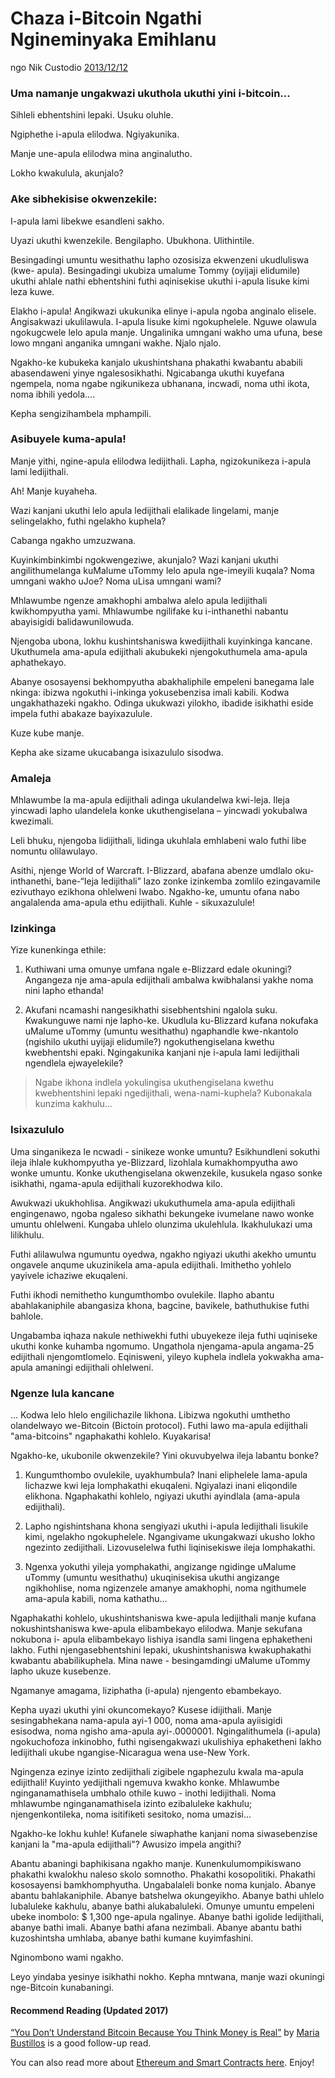 # Chaza i-Bitcoin Ngathi Ngineminyaka Emihlanu

ngo Nik Custodio [2013/12/12](https://www.freecodecamp.org/news/explain-bitcoin-like-im-five-73b4257ac833/)

<LanguageDropdown/>

### Uma namanje ungakwazi ukuthola ukuthi yini i-bitcoin...

Sihleli ebhentshini lepaki. Usuku oluhle.

Ngiphethe i-apula elilodwa. Ngiyakunika.

Manje une-apula elilodwa mina anginalutho.

Lokho kwakulula, akunjalo?

### Ake sibhekisise okwenzekile:

I-apula lami libekwe esandleni sakho.

Uyazi ukuthi kwenzekile. Bengilapho. Ubukhona. Ulithintile.

Besingadingi umuntu wesithathu lapho ozosisiza ekwenzeni ukudluliswa (kwe- apula). Besingadingi ukubiza umalume Tommy (oyijaji elidumile) ukuthi ahlale nathi ebhentshini futhi aqinisekise ukuthi i-apula lisuke kimi leza kuwe.

Elakho i-apula! Angikwazi ukukunika elinye i-apula ngoba anginalo elisele. Angisakwazi ukulilawula. I-apula lisuke kimi ngokuphelele. Nguwe olawula ngokugcwele lelo apula manje. Ungalinika umngani wakho uma ufuna, bese lowo mngani anganika umngani wakhe. Njalo njalo.

Ngakho-ke kubukeka kanjalo ukushintshana phakathi kwabantu ababili abasendaweni yinye ngalesosikhathi. Ngicabanga ukuthi kuyefana ngempela, noma ngabe ngikunikeza ubhanana, incwadi, noma uthi ikota, noma ibhili yedola....

Kepha sengizihambela mphampili.

### Asibuyele kuma-apula!

Manje yithi, ngine-apula elilodwa ledijithali. Lapha, ngizokunikeza i-apula lami ledijithali.

Ah! Manje kuyaheha.

Wazi kanjani ukuthi lelo apula ledijithali elalikade lingelami, manje selingelakho, futhi ngelakho kuphela?

Cabanga ngakho umzuzwana.

Kuyinkimbinkimbi ngokwengeziwe, akunjalo? Wazi kanjani ukuthi angilithumelanga kuMalume uTommy lelo apula nge-imeyili kuqala? Noma umngani wakho uJoe? Noma uLisa umngani wami?

Mhlawumbe ngenze amakhophi ambalwa alelo apula ledijithali kwikhompyutha yami. Mhlawumbe ngilifake ku i-inthanethi nabantu abayisigidi balidawunilowuda.

Njengoba ubona, lokhu kushintshaniswa kwedijithali kuyinkinga kancane. Ukuthumela ama-apula edijithali akubukeki njengokuthumela ama-apula aphathekayo.

Abanye ososayensi bekhompyutha abakhaliphile empeleni banegama lale nkinga: ibizwa ngokuthi i-inkinga yokusebenzisa imali kabili. Kodwa ungakhathazeki ngakho. Odinga ukukwazi yilokho, ibadide isikhathi eside impela futhi abakaze bayixazulule.

Kuze kube manje.

Kepha ake sizame ukucabanga isixazululo sisodwa.


### Amaleja

Mhlawumbe la ma-apula edijithali adinga ukulandelwa kwi-leja. Ileja yincwadi lapho ulandelela konke ukuthengiselana – yincwadi yokubalwa kwezimali.

Leli bhuku, njengoba lidijithali, lidinga ukuhlala emhlabeni walo futhi libe nomuntu olilawulayo.

Asithi, njenge World of Warcraft. I-Blizzard, abafana abenze umdlalo oku-inthanethi, bane-“Ieja ledijithali” lazo zonke izinkemba zomlilo ezingavamile ezivuthayo ezikhona ohlelweni lwabo. Ngakho-ke, umuntu ofana nabo angalalenda
ama-apula ethu edijithali. Kuhle - sikuxazulule!

### Izinkinga

Yize kunenkinga ethile:

1. Kuthiwani uma omunye umfana ngale e-Blizzard edale okuningi? Angangeza nje ama-apula edijithali ambalwa kwibhalansi yakhe noma nini lapho ethanda!

2. Akufani ncamashi nangesikhathi sisebhentshini ngalola suku. Kwakunguwe nami nje lapho-ke. Ukudlula ku-Blizzard kufana nokufaka uMalume uTommy (umuntu wesithathu) ngaphandle kwe-nkantolo (ngishilo ukuthi uyijaji elidumile?) ngokuthengiselana kwethu kwebhentshi epaki. Ngingakunika kanjani nje i-apula lami ledijithali ngendlela ejwayelekile?

> Ngabe ikhona indlela yokulingisa ukuthengiselana kwethu kwebhentshini lepaki ngedijithali, wena-nami-kuphela? Kubonakala kunzima kakhulu...


### Isixazululo

Uma singanikeza le ncwadi - sinikeze wonke umuntu? Esikhundleni sokuthi ileja ihlale kukhompyutha ye-Blizzard, lizohlala kumakhompyutha awo wonke umuntu. Konke ukuthengiselana okwenzekile, kusukela ngaso sonke isikhathi, ngama-apula edijithali kuzorekhodwa kilo.

Awukwazi ukukhohlisa. Angikwazi ukukuthumela ama-apula edijithali engingenawo, ngoba ngaleso sikhathi bekungeke ivumelane nawo wonke umuntu ohlelweni. Kungaba uhlelo olunzima ukulehlula. Ikakhulukazi uma lilikhulu.

Futhi alilawulwa ngumuntu oyedwa, ngakho ngiyazi ukuthi akekho umuntu ongavele anqume ukuzinikela ama-apula edijithali. Imithetho yohlelo yayivele ichaziwe ekuqaleni.

Futhi ikhodi nemithetho kungumthombo ovulekile. Ilapho abantu abahlakaniphile abangasiza khona, bagcine, bavikele, bathuthukise futhi bahlole.

Ungabamba iqhaza nakule nethiwekhi futhi ubuyekeze ileja futhi uqiniseke ukuthi konke kuhamba ngomumo. Ungathola njengama-apula angama-25 edijithali njengomtlomelo. Eqinisweni, yileyo kuphela indlela yokwakha ama-apula amaningi edijithali ohlelweni.

### Ngenze lula kancane

... Kodwa lelo hlelo engilichazile likhona. Libizwa ngokuthi umthetho olandelwayo we-Bitcoin (Bictoin protocol). Futhi lawo ma-apula edijithali "ama-bitcoins" ngaphakathi kohlelo. Kuyakarisa!

Ngakho-ke, ukubonile okwenzekile? Yini okuvubyelwa ileja labantu bonke?

1. Kungumthombo ovulekile, uyakhumbula? Inani eliphelele lama-apula lichazwe kwi leja lomphakathi ekuqaleni. Ngiyalazi inani eliqondile elikhona. Ngaphakathi kohlelo, ngiyazi ukuthi ayindlala (ama-apula edijithali).

2. Lapho ngishintshana khona sengiyazi ukuthi i-apula ledijithali lisukile kimi, ngelakho ngokuphelele. Ngangivame ukungakwazi ukusho lokho ngezinto zedijithali. Lizovuselelwa futhi liqinisekiswe ileja lomphakathi.

3. Ngenxa yokuthi yileja yomphakathi, angizange ngidinge uMalume uTommy (umuntu wesithathu) ukuqinisekisa ukuthi angizange ngikhohlise, noma ngizenzele amanye amakhophi, noma ngithumele ama-apula kabili, noma kathathu...

Ngaphakathi kohlelo, ukushintshaniswa kwe-apula ledijithali manje kufana nokushintshaniswa kwe-apula elibambekayo elilodwa. Manje sekufana nokubona i- apula elibambekayo lishiya isandla sami lingena ephaketheni lakho. Futhi njengasebhentshini lepaki, ukushintshaniswa kwakuphakathi kwabantu ababilikuphela. Mina nawe - besingamdingi uMalume uTommy lapho ukuze kusebenze.

Ngamanye amagama, liziphatha (i-apula) njengento ebambekayo.

Kepha uyazi ukuthi yini okuncomekayo? Kusese idijithali. Manje sesingabhekana nama-apula ayi-1 000, noma ama-apula ayiisigidi esisodwa, noma ngisho ama-apula ayi-.0000001. Ngingalithumela (i-apula) ngokuchofoza inkinobho, futhi ngisengakwazi ukulishiya ephaketheni lakho ledijithali ukube ngangise-Nicaragua wena use-New York.

Ngingenza ezinye izinto zedijithali zigibele ngaphezulu kwala ma-apula edijithali! Kuyinto yedijithali ngemuva kwakho konke. Mhlawumbe nginganamathisela umbhalo othile kuwo - inothi ledijithali. Noma mhlawumbe nginganamathisela izinto ezibaluleke kakhulu; njengenkontileka, noma isitifiketi sesitoko, noma umazisi...

Ngakho-ke lokhu kuhle! Kufanele siwaphathe kanjani noma siwasebenzise kanjani la "ma-apula edijithali"? Awusizo impela angithi?

Abantu abaningi baphikisana ngakho manje. Kunenkulumompikiswano phakathi kwalokhu naleso skolo somnotho. Phakathi kosopolitiki. Phakathi kososayensi bamkhomphyutha. Ungabalaleli bonke noma kunjalo. Abanye abantu bahlakaniphile. Abanye batshelwa okungeyikho. Abanye bathi uhlelo lubaluleke kakhulu, abanye bathi alukabaluleki. Omunye umuntu empeleni ubeke inombolo: $ 1,300 nge-apula ngalinye. Abanye bathi igolide ledijithali, abanye bathi imali. Abanye bathi afana
nezimbali. Abanye abantu bathi kuzoshintsha umhlaba, abanye bathi kumane kuyimfashini.

Nginombono wami ngakho.

Leyo yindaba yesinye isikhathi nokho. Kepha mntwana, manje wazi okuningi nge-Bitcoin kunabaningi.

#### Recommend Reading (Updated 2017)

[“You Don’t Understand Bitcoin Because You Think Money is Real”](https://medium.com/@mariabustillos/you-dont-understand-bitcoin-because-you-think-money-is-real-5aef45b8e952?source=linkShare-2d6f142ff3cc-1512362100) by [Maria Bustillos](https://www.freecodecamp.org/news/explain-bitcoin-like-im-five-73b4257ac833/undefined) is a good follow-up read.

You can also read more about [Ethereum and Smart Contracts here](https://medium.freecodecamp.org/smart-contracts-for-dummies-a1ba1e0b9575?source=linkShare-2d6f142ff3cc-1512086124). Enjoy!